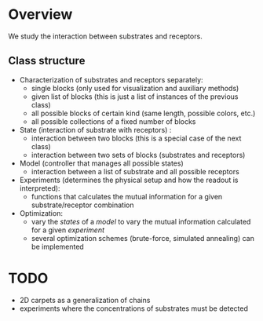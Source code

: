 Overview
========
We study the interaction between substrates and receptors.

Class structure
---------------
* Characterization of substrates and receptors separately:
    - single blocks (only used for visualization and auxiliary methods)
    - given list of blocks (this is just a list of instances of the previous class)
    - all possible blocks of certain kind (same length, possible colors, etc.)
    - all possible collections of a fixed number of blocks
* State (interaction of substrate with receptors) :
    - interaction between two blocks (this is a special case of the next class)
    - interaction between two sets of blocks (substrates and receptors)
* Model (controller that manages all possible states)
    - interaction between a list of substrate and all possible receptors
* Experiments (determines the physical setup and how the readout is interpreted):
    - functions that calculates the mutual information for a given
        substrate/receptor combination 
* Optimization:
    - vary the _states_ of a _model_ to vary the mutual information calculated
        for a given _experiment_
    - several optimization schemes (brute-force, simulated annealing) can be
        implemented
    
 TODO
 ====
* 2D carpets as a generalization of chains
* experiments where the concentrations of substrates must be detected